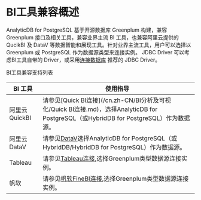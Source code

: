 # BI工具兼容概述

AnalyticDB for PostgreSQL 基于开源数据库 Greenplum 构建，兼容 Greenplum 接口及相关工具，兼容业界主流 BI 工具，也兼容阿里云提供的QucikBI 及 DataV 等数据智能和展现工具。针对业界主流工具，用户可以选择以 Greenplum 或 PostgreSQL 作为数据源类型来连接实例。 JDBC Driver 可以考虑BI工具自带的 Driver，或采用[连接数据库](/cn.zh-CN/快速入门/客户端连接.md) 推荐的 JDBC Driver。

BI工具兼容支持列表

|BI 工具|使用指导|
|-----|----|
|阿里云 QuickBI|请参见[Quick BI连接](/cn.zh-CN/BI分析及可视化/Quick BI连接.md)，选择AnalyticDB for PostgreSQL（或HybridDB for PostgreSQL）作为数据源。|
|阿里云 DataV|请参见[DataV](https://data.aliyun.com/visual/datav)选择AnalyticDB for PostgreSQL（或HybridDB/HybridDB for PostgreSQL）作为数据源。|
|Tableau|请参见[Tableau连接](/cn.zh-CN/BI分析及可视化/Tableau连接.md),选择Greenplum类型数据源连接实例。|
|帆软|请参见[帆软FineBI连接](/cn.zh-CN/BI分析及可视化/帆软FineBI连接.md),选择Greenplum类型数据源连接实例。|

